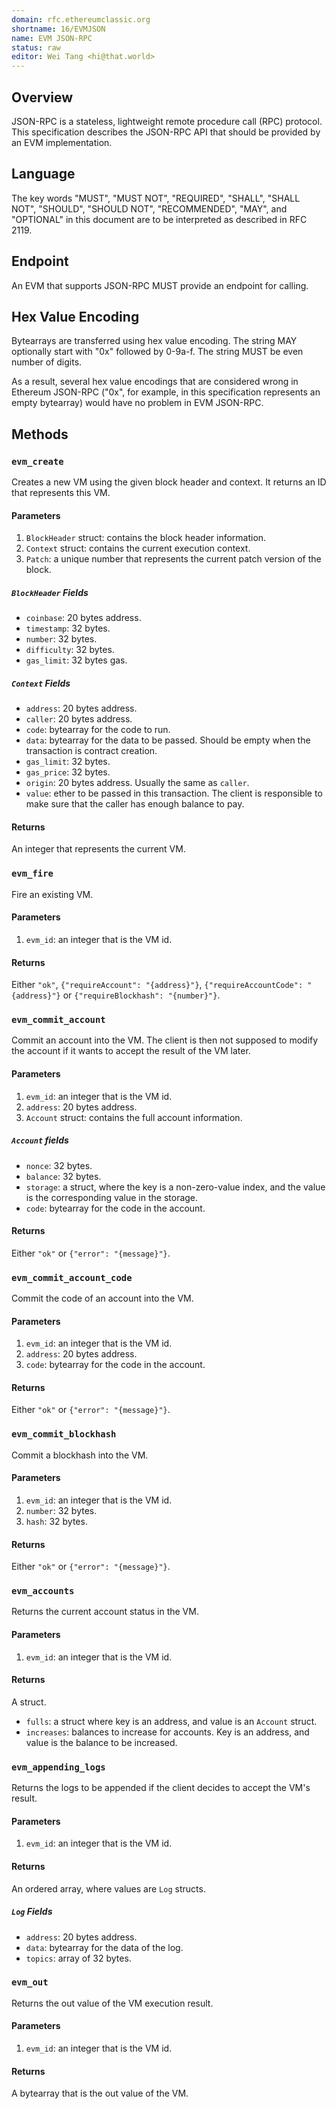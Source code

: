 ```yaml
---
domain: rfc.ethereumclassic.org
shortname: 16/EVMJSON
name: EVM JSON-RPC
status: raw
editor: Wei Tang <hi@that.world>
---
```


## Overview

JSON-RPC is a stateless, lightweight remote procedure call (RPC)
protocol. This specification describes the JSON-RPC API that should be
provided by an EVM implementation.

## Language

The key words "MUST", "MUST NOT", "REQUIRED", "SHALL", "SHALL NOT",
"SHOULD", "SHOULD NOT", "RECOMMENDED", "MAY", and "OPTIONAL" in this
document are to be interpreted as described in RFC 2119.

## Endpoint

An EVM that supports JSON-RPC MUST provide an endpoint for calling.

## Hex Value Encoding

Bytearrays are transferred using hex value encoding. The string MAY
optionally start with "0x" followed by 0-9a-f. The string MUST be even
number of digits.

As a result, several hex value encodings that are considered wrong in
Ethereum JSON-RPC ("0x", for example, in this specification represents
an empty bytearray) would have no problem in EVM JSON-RPC.

## Methods

### `evm_create`

Creates a new VM using the given block header and context. It returns
an ID that represents this VM.

#### Parameters

1. `BlockHeader` struct: contains the block header information.
2. `Context` struct: contains the current execution context.
3. `Patch`: a unique number that represents the current patch version of
   the block.

##### `BlockHeader` Fields

* `coinbase`: 20 bytes address.
* `timestamp`: 32 bytes.
* `number`: 32 bytes.
* `difficulty`: 32 bytes.
* `gas_limit`: 32 bytes gas.

##### `Context` Fields

* `address`: 20 bytes address.
* `caller`: 20 bytes address.
* `code`: bytearray for the code to run.
* `data`: bytearray for the data to be passed. Should be empty when
  the transaction is contract creation.
* `gas_limit`: 32 bytes.
* `gas_price`: 32 bytes.
* `origin`: 20 bytes address. Usually the same as `caller`.
* `value`: ether to be passed in this transaction. The client is
  responsible to make sure that the caller has enough balance to pay.

#### Returns

An integer that represents the current VM.

### `evm_fire`

Fire an existing VM.

#### Parameters

1. `evm_id`: an integer that is the VM id.

#### Returns

Either `"ok"`, `{"requireAccount": "{address}"}`,
`{"requireAccountCode": "{address}"}` or `{"requireBlockhash":
"{number}"}`.

### `evm_commit_account`

Commit an account into the VM. The client is then not supposed to
modify the account if it wants to accept the result of the VM later.

#### Parameters

1. `evm_id`: an integer that is the VM id.
2. `address`: 20 bytes address.
3. `Account` struct: contains the full account information.

##### `Account` fields

* `nonce`: 32 bytes.
* `balance`: 32 bytes.
* `storage`: a struct, where the key is a non-zero-value index, and
  the value is the corresponding value in the storage.
* `code`: bytearray for the code in the account.

#### Returns

Either `"ok"` or `{"error": "{message}"}`.

### `evm_commit_account_code`

Commit the code of an account into the VM.

#### Parameters

1. `evm_id`: an integer that is the VM id.
2. `address`: 20 bytes address.
3. `code`: bytearray for the code in the account.

#### Returns

Either `"ok"` or `{"error": "{message}"}`.

### `evm_commit_blockhash`

Commit a blockhash into the VM.

#### Parameters

1. `evm_id`: an integer that is the VM id.
2. `number`: 32 bytes.
3. `hash`: 32 bytes.

#### Returns

Either `"ok"` or `{"error": "{message}"}`.

### `evm_accounts`

Returns the current account status in the VM.

#### Parameters

1. `evm_id`: an integer that is the VM id.

#### Returns

A struct.

* `fulls`: a struct where key is an address, and value is an `Account`
  struct.
* `increases`: balances to increase for accounts. Key is an address,
  and value is the balance to be increased.

### `evm_appending_logs`

Returns the logs to be appended if the client decides to accept the
VM's result.

#### Parameters

1. `evm_id`: an integer that is the VM id.

#### Returns

An ordered array, where values are `Log` structs.

##### `Log` Fields

* `address`: 20 bytes address.
* `data`: bytearray for the data of the log.
* `topics`: array of 32 bytes.

### `evm_out`

Returns the out value of the VM execution result.

#### Parameters

1. `evm_id`: an integer that is the VM id.

#### Returns

A bytearray that is the out value of the VM.
